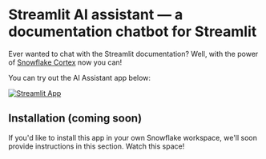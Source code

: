 # Streamlit AI assistant &mdash; a documentation chatbot for Streamlit

Ever wanted to chat with the Streamlit documentation? Well, with the power of
[Snowflake Cortex](https://docs.snowflake.com/en/guides-overview-ai-features?utm_source=streamlit&utm_medium=referral&utm_campaign=streamlit-demo-apps&utm_content=streamlit-assistant)
now you can!

You can try out the AI Assistant app below:

[![Streamlit App](https://static.streamlit.io/badges/streamlit_badge_black_white.svg)](https://st-assistant.streamlit.app/)

## Installation (coming soon)

If you'd like to install this app in your own Snowflake workspace, we'll
soon provide instructions in this section. Watch this space!
